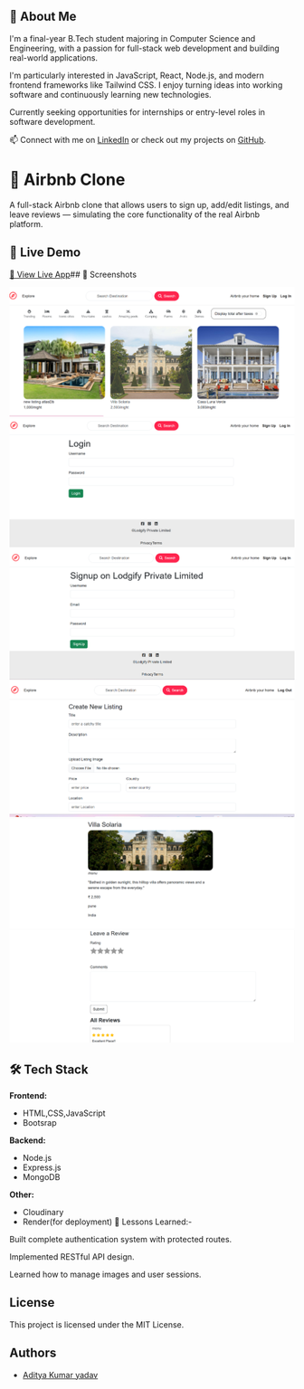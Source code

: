 ## 👋 About Me

I'm a final-year B.Tech student majoring in Computer Science and Engineering, with a passion for full-stack web development and building real-world applications.

I'm particularly interested in JavaScript, React, Node.js, and modern frontend frameworks like Tailwind CSS. I enjoy turning ideas into working software and continuously learning new technologies.

Currently seeking opportunities for internships or entry-level roles in software development.

📫 Connect with me on [LinkedIn](https://www.linkedin.com/in/aditya-kumar-yadav-9a9035310/) or check out my projects on [GitHub](https://github.com/Adityayadav052004).
# 🏡 Airbnb Clone

A full-stack Airbnb clone that allows users to sign up, add/edit listings, and leave reviews — simulating the core functionality of the real Airbnb platform.
## 🚀 Live Demo

[🔗 View Live App](https://airbnb-clone-3xb3.onrender.com)## 📸 Screenshots


![Home Page](https://github.com/Adityayadav052004/Airbnb-clone/blob/main/Screenshot%202025-08-02%20232640.png)
![Login Page](https://github.com/Adityayadav052004/Airbnb-clone/blob/main/Screenshot%202025-08-02%20232756.png)
![SignUp Page](https://github.com/Adityayadav052004/Airbnb-clone/blob/main/Screenshot%202025-08-02%20232808.png)
![Add new Listing](https://github.com/Adityayadav052004/Airbnb-clone/blob/main/Screenshot%202025-08-02%20232901.png)
![Show Page](https://github.com/Adityayadav052004/Airbnb-clone/blob/main/Screenshot%202025-08-02%20232938.png)
![Review Page](https://github.com/Adityayadav052004/Airbnb-clone/blob/main/Screenshot%202025-08-02%20232952.png)
## 🛠 Tech Stack

**Frontend:**
- HTML,CSS,JavaScript
- Bootsrap

**Backend:**
- Node.js
- Express.js
- MongoDB 

**Other:**
- Cloudinary
- Render(for deployment)
🧠 Lessons Learned:-

Built complete authentication system with protected routes.

Implemented RESTful API design.

Learned how to manage images and user sessions.
## License

This project is licensed under the MIT License.


## Authors

- [Aditya Kumar yadav](https://github.com/Adityayadav052004)

